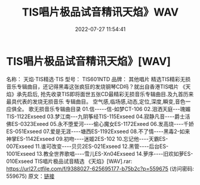 ﻿---
title: TIS唱片极品试音精讯天焰》WAV
date: 2022-07-27 11:54:41
categories: 试音碟、非卖品、发烧碟
tags: 纯音雅乐
---
# TIS唱片极品试音精讯天焰》[WAV]

名称： 天焰·TIS精选·TIS
型号： TIS601NTD
品牌： 其他唱片
精选TIS精彩无损音乐专辑曲目，还记得黑毒这张疯狂的发烧钢琴CD吗？就出自香港TIS唱片
《天焰》承先启后, 抢先收录TIS即将面世五张CD最精彩无损音乐专辑曲目.及九首历来最具代表的发烧无损音乐
专辑曲目。
空气感,临场感,动态,定位,深度,瞬变,音色一应俱全。
歌无损音乐专辑曲目录
01.信-----信-如梦CT-106
02.泪洒天庭---瑰媚TIS-1122Exseed
03.梦江南---九阴筝经TIS-115Exseed
04.寂静凡音----爵士活佛ES-0323Exeed
05.永不堕爱河----偷心魔女ES-1172Exeed
06.发高烧----千娇ES-051Exseed
07.爱是无涯----塘西ES-1192Exseed
08.不了情----黑毒2-如来神掌ES-1142Exseed
09.初吻----迷姬2ES-102
10.忘记他----天霸ES-007Exseed
11.谁可改变----贝贝2ES-021Exseed
12.黑管----后台ES-1001Exseed
13.教全世界歌唱----雪儿ES-Xn04Exseed
14.萝序----旧欢如萝ES-010Exseed
TIS唱片极品试音精选 《天焰》[WAV].rar: https://url27.ctfile.com/f/9388027-625695177-b75b2c?p=559675
(访问密码: 559675)
原文：[链接](https://blog.sina.com.cn/s/blog_1647c7e7601030yky.html)